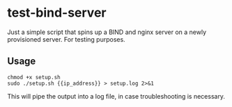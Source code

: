 # test-bind-server

Just a simple script that spins up a BIND and nginx server on a newly provisioned server. For testing purposes.

## Usage

```
chmod +x setup.sh
sudo ./setup.sh {{ip_address}} > setup.log 2>&1
```

This will pipe the output into a log file, in case troubleshooting is necessary.
